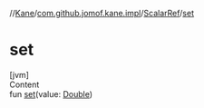 //[Kane](../../index.md)/[com.github.jomof.kane.impl](../index.md)/[ScalarRef](index.md)/[set](set.md)



# set  
[jvm]  
Content  
fun [set](set.md)(value: [Double](https://kotlinlang.org/api/latest/jvm/stdlib/kotlin/-double/index.html))  



